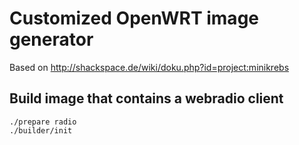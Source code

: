 Customized OpenWRT image generator
==================================

Based on http://shackspace.de/wiki/doku.php?id=project:minikrebs 

Build image that contains a webradio client
-------------------------------------------

    ./prepare radio
    ./builder/init
